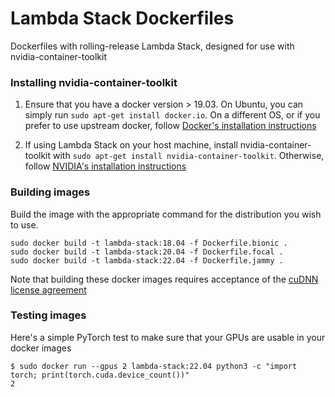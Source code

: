 # Lambda Stack Dockerfiles

Dockerfiles with rolling-release Lambda Stack, designed for use with nvidia-container-toolkit

### Installing nvidia-container-toolkit

1) Ensure that you have a docker version > 19.03. On Ubuntu, you can simply run `sudo apt-get install docker.io`. On a different OS, or if you prefer to use upstream docker, follow [Docker's installation instructions](https://docs.docker.com/engine/install/ubuntu/)

2) If using Lambda Stack on your host machine, install nvidia-container-toolkit with `sudo apt-get install nvidia-container-toolkit`. Otherwise, follow [NVIDIA's installation instructions](https://github.com/NVIDIA/nvidia-docker)

### Building images

Build the image with the appropriate command for the distribution you wish to use.

```
sudo docker build -t lambda-stack:18.04 -f Dockerfile.bionic .
sudo docker build -t lambda-stack:20.04 -f Dockerfile.focal .
sudo docker build -t lambda-stack:22.04 -f Dockerfile.jammy .
```

Note that building these docker images requires acceptance of the [cuDNN license agreement](https://docs.nvidia.com/deeplearning/sdk/cudnn-sla/index.html)

### Testing images

Here's a simple PyTorch test to make sure that your GPUs are usable in your docker images

```
$ sudo docker run --gpus 2 lambda-stack:22.04 python3 -c "import torch; print(torch.cuda.device_count())"
2
```
